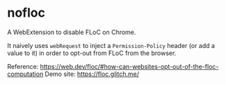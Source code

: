 # nofloc
A WebExtension to disable FLoC on Chrome.

It naively uses `webRequest` to inject a `Permission-Policy` header (or add a value to it) in order to opt-out from FLoC from the browser.

Reference: https://web.dev/floc/#how-can-websites-opt-out-of-the-floc-computation
Demo site: https://floc.glitch.me/
